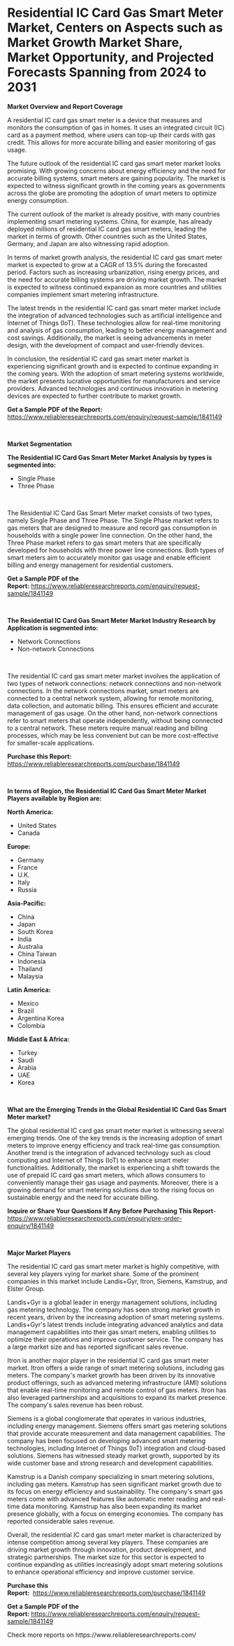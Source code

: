 <p><h1>Residential IC Card Gas Smart Meter Market, Centers on Aspects such as Market Growth Market Share, Market Opportunity, and Projected Forecasts Spanning from 2024 to 2031</h1></p><p><strong>Market Overview and Report Coverage</strong></p>
<p><p>A residential IC card gas smart meter is a device that measures and monitors the consumption of gas in homes. It uses an integrated circuit (IC) card as a payment method, where users can top-up their cards with gas credit. This allows for more accurate billing and easier monitoring of gas usage.</p><p>The future outlook of the residential IC card gas smart meter market looks promising. With growing concerns about energy efficiency and the need for accurate billing systems, smart meters are gaining popularity. The market is expected to witness significant growth in the coming years as governments across the globe are promoting the adoption of smart meters to optimize energy consumption.</p><p>The current outlook of the market is already positive, with many countries implementing smart metering systems. China, for example, has already deployed millions of residential IC card gas smart meters, leading the market in terms of growth. Other countries such as the United States, Germany, and Japan are also witnessing rapid adoption.</p><p>In terms of market growth analysis, the residential IC card gas smart meter market is expected to grow at a CAGR of 13.5% during the forecasted period. Factors such as increasing urbanization, rising energy prices, and the need for accurate billing systems are driving market growth. The market is expected to witness continued expansion as more countries and utilities companies implement smart metering infrastructure.</p><p>The latest trends in the residential IC card gas smart meter market include the integration of advanced technologies such as artificial intelligence and Internet of Things (IoT). These technologies allow for real-time monitoring and analysis of gas consumption, leading to better energy management and cost savings. Additionally, the market is seeing advancements in meter design, with the development of compact and user-friendly devices.</p><p>In conclusion, the residential IC card gas smart meter market is experiencing significant growth and is expected to continue expanding in the coming years. With the adoption of smart metering systems worldwide, the market presents lucrative opportunities for manufacturers and service providers. Advanced technologies and continuous innovation in metering devices are expected to further contribute to market growth.</p></p>
<p><strong>Get a Sample PDF of the Report:</strong> <a href="https://www.reliableresearchreports.com/enquiry/request-sample/1841149">https://www.reliableresearchreports.com/enquiry/request-sample/1841149</a></p>
<p>&nbsp;</p>
<p><strong>Market Segmentation</strong></p>
<p><strong>The Residential IC Card Gas Smart Meter Market Analysis by types is segmented into:</strong></p>
<p><ul><li>Single Phase</li><li>Three Phase</li></ul></p>
<p>&nbsp;</p>
<p><p>The Residential IC Card Gas Smart Meter market consists of two types, namely Single Phase and Three Phase. The Single Phase market refers to gas meters that are designed to measure and record gas consumption in households with a single power line connection. On the other hand, the Three Phase market refers to gas smart meters that are specifically developed for households with three power line connections. Both types of smart meters aim to accurately monitor gas usage and enable efficient billing and energy management for residential customers.</p></p>
<p><strong>Get a Sample PDF of the Report:</strong>&nbsp;<a href="https://www.reliableresearchreports.com/enquiry/request-sample/1841149">https://www.reliableresearchreports.com/enquiry/request-sample/1841149</a></p>
<p>&nbsp;</p>
<p><strong>The Residential IC Card Gas Smart Meter Market Industry Research by Application is segmented into:</strong></p>
<p><ul><li>Network Connections</li><li>Non-network Connections</li></ul></p>
<p>&nbsp;</p>
<p><p>The residential IC card gas smart meter market involves the application of two types of network connections: network connections and non-network connections. In the network connections market, smart meters are connected to a central network system, allowing for remote monitoring, data collection, and automatic billing. This ensures efficient and accurate management of gas usage. On the other hand, non-network connections refer to smart meters that operate independently, without being connected to a central network. These meters require manual reading and billing processes, which may be less convenient but can be more cost-effective for smaller-scale applications.</p></p>
<p><strong>Purchase this Report:</strong>&nbsp; <a href="https://www.reliableresearchreports.com/purchase/1841149">https://www.reliableresearchreports.com/purchase/1841149</a></p>
<p>&nbsp;</p>
<p><strong>In terms of Region, the Residential IC Card Gas Smart Meter Market Players available by Region are:</strong></p>
<p>
    <p> <strong> North America: </strong>
        <ul>
            <li>United States</li>
            <li>Canada</li>
        </ul>
        </p> 
    <p> <strong> Europe: </strong>
        <ul>
            <li>Germany</li>
            <li>France</li>
            <li>U.K.</li>
            <li>Italy</li>
            <li>Russia</li>
        </ul>
        </p> 
    <p> <strong> Asia-Pacific: </strong>
        <ul>
            <li>China</li>
            <li>Japan</li>
            <li>South Korea</li>
            <li>India</li>
            <li>Australia</li>
            <li>China Taiwan</li>
            <li>Indonesia</li>
            <li>Thailand</li>
            <li>Malaysia</li>
        </ul>
        </p> 
    <p> <strong> Latin America: </strong>
        <ul>
            <li>Mexico</li>
            <li>Brazil</li>
            <li>Argentina Korea</li>
            <li>Colombia</li>
        </ul>
        </p> 
    <p> <strong> Middle East & Africa: </strong>
        <ul>
            <li>Turkey</li>
            <li>Saudi</li>
            <li>Arabia</li>
            <li>UAE</li>
            <li>Korea</li>
        </ul>
    </p>
    </p>
<p>&nbsp;</p>
<p><strong>What are the Emerging Trends in the Global Residential IC Card Gas Smart Meter market?</strong></p>
<p><p>The global residential IC card gas smart meter market is witnessing several emerging trends. One of the key trends is the increasing adoption of smart meters to improve energy efficiency and track real-time gas consumption. Another trend is the integration of advanced technology such as cloud computing and Internet of Things (IoT) to enhance smart meter functionalities. Additionally, the market is experiencing a shift towards the use of prepaid IC card gas smart meters, which allows consumers to conveniently manage their gas usage and payments. Moreover, there is a growing demand for smart metering solutions due to the rising focus on sustainable energy and the need for accurate billing.</p></p>
<p><strong>Inquire or Share Your Questions If Any Before Purchasing This Report</strong>- <a href="https://www.reliableresearchreports.com/enquiry/pre-order-enquiry/1841149">https://www.reliableresearchreports.com/enquiry/pre-order-enquiry/1841149</a></p>
<p>&nbsp;</p>
<p><strong>Major Market Players</strong></p>
<p><p>The residential IC card gas smart meter market is highly competitive, with several key players vying for market share. Some of the prominent companies in this market include Landis+Gyr, Itron, Siemens, Kamstrup, and Elster Group.</p><p>Landis+Gyr is a global leader in energy management solutions, including gas metering technology. The company has seen strong market growth in recent years, driven by the increasing adoption of smart metering systems. Landis+Gyr's latest trends include integrating advanced analytics and data management capabilities into their gas smart meters, enabling utilities to optimize their operations and improve customer service. The company has a large market size and has reported significant sales revenue.</p><p>Itron is another major player in the residential IC card gas smart meter market. Itron offers a wide range of smart metering solutions, including gas meters. The company's market growth has been driven by its innovative product offerings, such as advanced metering infrastructure (AMI) solutions that enable real-time monitoring and remote control of gas meters. Itron has also leveraged partnerships and acquisitions to expand its market presence. The company's sales revenue has been robust.</p><p>Siemens is a global conglomerate that operates in various industries, including energy management. Siemens offers smart gas metering solutions that provide accurate measurement and data management capabilities. The company has been focused on developing advanced smart metering technologies, including Internet of Things (IoT) integration and cloud-based solutions. Siemens has witnessed steady market growth, supported by its wide customer base and strong research and development capabilities.</p><p>Kamstrup is a Danish company specializing in smart metering solutions, including gas meters. Kamstrup has seen significant market growth due to its focus on energy efficiency and sustainability. The company's smart gas meters come with advanced features like automatic meter reading and real-time data monitoring. Kamstrup has also been expanding its market presence globally, with a focus on emerging economies. The company has reported considerable sales revenue.</p><p>Overall, the residential IC card gas smart meter market is characterized by intense competition among several key players. These companies are driving market growth through innovation, product development, and strategic partnerships. The market size for this sector is expected to continue expanding as utilities increasingly adopt smart metering solutions to enhance operational efficiency and improve customer service.</p></p>
<p><strong>Purchase this Report:</strong>&nbsp;&nbsp;<a href="https://www.reliableresearchreports.com/purchase/1841149">https://www.reliableresearchreports.com/purchase/1841149</a></p>
<p></p>
<p><strong>Get a Sample PDF of the Report:</strong>&nbsp;<a href="https://www.reliableresearchreports.com/enquiry/request-sample/1841149">https://www.reliableresearchreports.com/enquiry/request-sample/1841149</a></p>
<p>Check more reports on https://www.reliableresearchreports.com/</p>